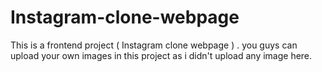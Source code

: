 # Instagram-clone-webpage
This is a frontend project ( Instagram clone webpage ) .
you guys can upload your own images in this project as i didn't upload any image here.
